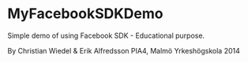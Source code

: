 MyFacebookSDKDemo
=================

Simple demo of using Facebook SDK - Educational purpose.

By Christian Wiedel & Erik Alfredsson
PIA4, Malmö Yrkeshögskola 2014
